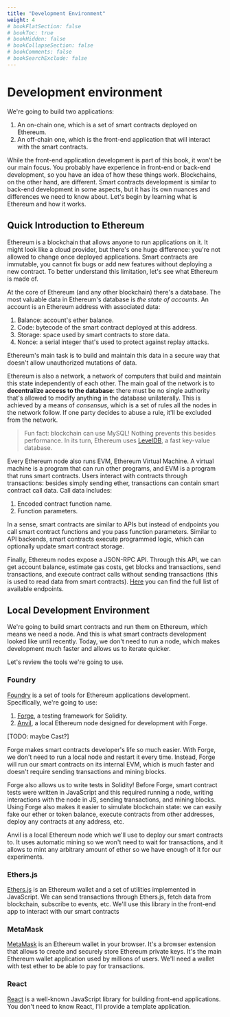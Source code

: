 ```yaml
---
title: "Development Environment"
weight: 4
# bookFlatSection: false
# bookToc: true
# bookHidden: false
# bookCollapseSection: false
# bookComments: false
# bookSearchExclude: false
---
```


# Development environment

We're going to build two applications:

1. An on-chain one, which is a set of smart contracts deployed on Ethereum.
1. An off-chain one, which is the front-end application that will interact with the smart contracts.

While the front-end application development is part of this book, it won't be our main focus. You probably have experience
in front-end or back-end development, so you have an idea of how these things work. Blockchains, on the other hand, are
different. Smart contracts development is similar to back-end development in some aspects, but it has its own nuances and
differences we need to know about. Let's begin by learning what is Ethereum and how it works.


## Quick Introduction to Ethereum

Ethereum is a blockchain that allows anyone to run applications on it. It might look like a cloud provider, but there's
one huge difference: you're not allowed to change once deployed applications. Smart contracts are immutable, you cannot
fix bugs or add new features without deploying a new contract. To better understand this limitation, let's see what Ethereum
is made of.

At the core of Ethereum (and any other blockchain) there's a database. The most valuable data in Ethereum's database is
*the state of accounts*. An account is an Ethereum address with associated data:

1. Balance: account's ether balance.
1. Code: bytecode of the smart contract deployed at this address.
1. Storage: space used by smart contracts to store data.
1. Nonce: a serial integer that's used to protect against replay attacks.

Ethereum's main task is to build and maintain this data in a secure way that doesn't allow unauthorized mutations of
data.

Ethereum is also a network, a network of computers that build and maintain this state independently of each other. The
main goal of the network is to **decentralize access to the database**: there must be no single authority that's allowed
to modify anything in the database unilaterally. This is achieved by a means of *consensus*, which is a set of rules all
the nodes in the network follow. If one party decides to abuse a rule, it'll be excluded from the network.

> Fun fact: blockchain can use MySQL! Nothing prevents this besides performance. In its turn, Ethereum uses 
[LevelDB](https://github.com/google/leveldb), a fast key-value database.

Every Ethereum node also runs EVM, Ethereum Virtual Machine. A virtual machine is a program that can run other programs,
and EVM is a program that runs smart contracts. Users interact with contracts through transactions: besides simply
sending ether, transactions can contain smart contract call data. Call data includes:

1. Encoded contract function name.
2. Function parameters.

In a sense, smart contracts are similar to APIs but instead of endpoints you call smart contract functions and you pass
function parameters. Similar to API backends, smart contracts execute programmed logic, which can optionally update
smart contract storage.

Finally, Ethereum nodes expose a JSON-RPC API. Through this API, we can get account balance, estimate gas costs, get blocks
and transactions, send transactions, and execute contract calls without sending transactions (this is used to read data
from smart contracts). [Here](https://eth.wiki/json-rpc/API) you can find the full list of available endpoints.

## Local Development Environment

We're going to build smart contracts and run them on Ethereum, which means we need a node. And this is what smart
contracts development looked like until recently. Today, we don't need to run a node, which makes development much
faster and allows us to iterate quicker.

Let's review the tools we're going to use.

### Foundry

[Foundry](https://github.com/foundry-rs/foundry) is a set of tools for Ethereum applications development. Specifically,
we're going to use:
1. [Forge](https://github.com/foundry-rs/foundry/tree/master/forge), a testing framework for Solidity.
1. [Anvil](https://github.com/foundry-rs/foundry/tree/master/anvil), a local Ethereum node designed for development with
Forge.

[TODO: maybe Cast?]

Forge makes smart contracts developer's life so much easier. With Forge, we don't need to run a local node and restart it
every time. Instead, Forge will run our smart contracts on its internal EVM, which is much faster and doesn't require
sending transactions and mining blocks.

Forge also allows us to write tests in Solidity! Before Forge, smart contract tests were written in JavaScript and this
required running a node, writing interactions with the node in JS, sending transactions, and mining blocks. Using Forge
also makes it easier to simulate blockchain state: we can easily fake our ether or token balance, execute contracts from
other addresses, deploy any contracts at any address, etc.

Anvil is a local Ethereum node which we'll use to deploy our smart contracts to. It uses automatic mining so we won't
need to wait for transactions, and it allows to mint any arbitrary amount of ether so we have enough of it for our
experiments.

### Ethers.js

[Ethers.js](https://github.com/ethers-io/ethers.js/) is an Ethereum wallet and a set of utilities implemented in JavaScript.
We can send transactions through Ethers.js, fetch data from blockchain, subscribe to events, etc. We'll use this library
in the front-end app to interact with our smart contracts

### MetaMask

[MetaMask](https://metamask.io/) is an Ethereum wallet in your browser. It's a browser extension that allows to create
and securely store Ethereum private keys. It's the main Ethereum wallet application used by millions of users. We'll need
a wallet with test ether to be able to pay for transactions.

### React

[React](https://reactjs.org/) is a well-known JavaScript library for building front-end applications. You don't need to
know React, I'll provide a template application.
